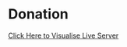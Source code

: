 # Donation

<a href="https://atef-abrar-bhuyian.github.io/Donation/">Click Here to Visualise Live Server</a>
